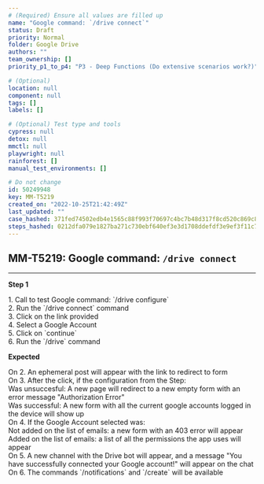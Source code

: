 ```yaml
---
# (Required) Ensure all values are filled up
name: "Google command: `/drive connect`"
status: Draft
priority: Normal
folder: Google Drive
authors: ""
team_ownership: []
priority_p1_to_p4: "P3 - Deep Functions (Do extensive scenarios work?)"

# (Optional)
location: null
component: null
tags: []
labels: []

# (Optional) Test type and tools
cypress: null
detox: null
mmctl: null
playwright: null
rainforest: []
manual_test_environments: []

# Do not change
id: 50249948
key: MM-T5219
created_on: "2022-10-25T21:42:49Z"
last_updated: ""
case_hashed: 371fed74502edb4e1565c88f993f70697c4bc7b48d317f8cd520c869c8e8fb5d8a308c643bd13ab356ec540bb0734c31
steps_hashed: 0212dfa079e1827ba271c730ebf640ef3e3d1708ddefdf3e9ef3f11c7d104ebd6cc4bf7271e93043910f073a559eb79b
---
```


<!-- (Auto-generated) Based on frontmatter's "key" and "name" -->

## MM-T5219: Google command: `/drive connect`

---

**Step 1**

1\. Call to test Google command: \`/drive configure\`\
2\. Run the \`/drive connect\` command\
3\. Click on the link provided\
4\. Select a Google Account\
5\. Click on \`continue\`\
6\. Run the \`/drive\` command

**Expected**

On 2. An ephemeral post will appear with the link to redirect to form\
On 3. After the click, if the configuration from the Step:\
Was unsuccesful: A new page will redirect to a new empty form with an error message "Authorization Error"\
Was successful: A new form with all the current google accounts logged in the device will show up\
On 4. If the Google Account selected was:\
Not added on the list of emails: a new form with an 403 error will appear\
Added on the list of emails: a list of all the permissions the app uses will appear\
On 5. A new channel with the Drive bot will appear, and a message "You have successfully connected your Google account!" will appear on the chat\
On 6. The commands \`/notifications\` and \`/create\` will be available

